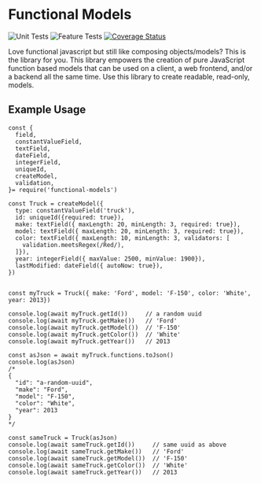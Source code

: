 # Functional Models

![Unit Tests](https://github.com/monolithst/functional-models/actions/workflows/ut.yml/badge.svg?branch=master)
![Feature Tests](https://github.com/monolithst/functional-models/actions/workflows/feature.yml/badge.svg?branch=master)
[![Coverage Status](https://coveralls.io/repos/github/monolithst/functional-models/badge.svg?branch=master)](https://coveralls.io/github/monolithst/functional-models?branch=master)

Love functional javascript but still like composing objects/models? This is the library for you.
This library empowers the creation of pure JavaScript function based models that can be used on a client, a web frontend, and/or a backend all the same time. Use this library to create readable, read-only, models.

## Example Usage

    const {
      field,
      constantValueField,
      textField,
      dateField,
      integerField,
      uniqueId,
      createModel,
      validation,
    }= require('functional-models')

    const Truck = createModel({
      type: constantValueField('truck'),
      id: uniqueId({required: true}),
      make: textField({ maxLength: 20, minLength: 3, required: true}),
      model: textField({ maxLength: 20, minLength: 3, required: true}),
      color: textField({ maxLength: 10, minLength: 3, validators: [
        validation.meetsRegex(/Red/),
      ]}),
      year: integerField({ maxValue: 2500, minValue: 1900}),
      lastModified: dateField({ autoNow: true}),
    })


    const myTruck = Truck({ make: 'Ford', model: 'F-150', color: 'White', year: 2013})

    console.log(await myTruck.getId())     // a random uuid
    console.log(await myTruck.getMake())   // 'Ford'
    console.log(await myTruck.getModel())  // 'F-150'
    console.log(await myTruck.getColor())  // 'White'
    console.log(await myTruck.getYear())   // 2013

    const asJson = await myTruck.functions.toJson()
    console.log(asJson)
    /*
    {
      "id": "a-random-uuid",
      "make": "Ford",
      "model": "F-150",
      "color": "White",
      "year": 2013
    }
    */

    const sameTruck = Truck(asJson)
    console.log(await sameTruck.getId())     // same uuid as above
    console.log(await sameTruck.getMake())   // 'Ford'
    console.log(await sameTruck.getModel())  // 'F-150'
    console.log(await sameTruck.getColor())  // 'White'
    console.log(await sameTruck.getYear())   // 2013
